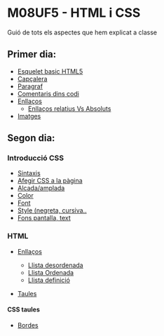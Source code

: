 # M08UF5 - HTML i CSS
Guió de tots els aspectes que hem explicat a classe




## Primer dia:

* [Esquelet basic HTML5](http://example.com/](https://www.w3schools.com/html/html_intro.asp)https://www.w3schools.com/html/html_intro.asp)
* [Capçalera](https://www.w3schools.com/html/html_headings.asp)
* [Paragraf](https://www.w3schools.com/html/html_paragraphs.asp)
* [Comentaris dins codi](https://www.w3schools.com/html/html_comments.asp)
* [Enllaços](https://www.w3schools.com/html/html_links.asp)
    * [Enllaços relatius Vs Absoluts](http://www.elsapunts.cat/Alfabetitzaci%C3%B3/alfabetitzacio%20digital%201/Modul_4/1-08-4.html)
* [Imatges](https://www.w3schools.com/html/html_images.asp)

## Segon dia:

### Introducció CSS
* [Sintaxis](https://www.w3schools.com/css/css_syntax.asp)
* [Afegir CSS a la pàgina](https://www.w3schools.com/css/css_howto.asp)
* [Alcada/amplada](https://www.w3schools.com/css/css_dimension.asp)
* [Color](https://www.w3schools.com/css/css_colors.asp)
* [Font](https://www.w3schools.com/css/css_font.asp)
* [Style (negreta, cursiva..](https://www.w3schools.com/css/css_font_style.asp)
* [Fons pantalla, text](https://www.w3schools.com/css/css_background.asp)
  
### HTML
* [Enllaços](https://www.w3schools.com/html/html_lists.asp)
    * [Llista desordenada](https://www.w3schools.com/html/html_lists_unordered.asp)
    * [Llista Ordenada](https://www.w3schools.com/html/html_lists_ordered.asp)
    * [Llista definició](https://www.w3schools.com/html/html_lists_other.asp)

* [Taules](https://www.w3schools.com/html/html_tables.asp)
  
#### CSS taules
* [Bordes](https://www.w3schools.com/css/css_border.asp)
